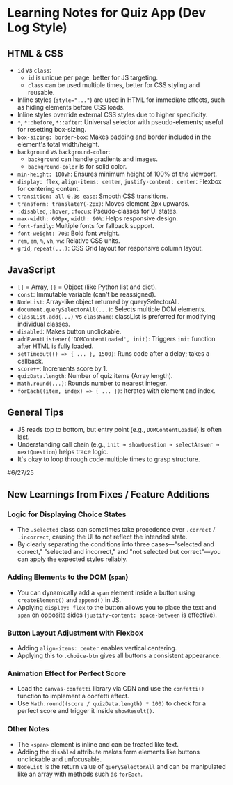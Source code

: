 <!--
These are personal learning notes from building a simple quiz app.
It's a casual Dev Log-style record, not a polished tutorial.
-->

# Learning Notes for Quiz App (Dev Log Style)

## HTML & CSS
- `id` vs `class`: 
  - `id` is unique per page, better for JS targeting.
  - `class` can be used multiple times, better for CSS styling and reusable.
- Inline styles (`style="..."`) are used in HTML for immediate effects, such as hiding elements before CSS loads.
- Inline styles override external CSS styles due to higher specificity.
- `*`, `*::before`, `*::after`: Universal selector with pseudo-elements; useful for resetting box-sizing.
- `box-sizing: border-box`: Makes padding and border included in the element's total width/height.
- `background` vs `background-color`: 
  - `background` can handle gradients and images.
  - `background-color` is for solid color.
- `min-height: 100vh`: Ensures minimum height of 100% of the viewport.
- `display: flex`, `align-items: center`, `justify-content: center`: Flexbox for centering content.
- `transition: all 0.3s ease`: Smooth CSS transitions.
- `transform: translateY(-2px)`: Moves element 2px upwards.
- `:disabled`, `:hover`, `:focus`: Pseudo-classes for UI states.
- `max-width: 600px`, `width: 90%`: Helps responsive design.
- `font-family`: Multiple fonts for fallback support.
- `font-weight: 700`: Bold font weight.
- `rem`, `em`, `%`, `vh`, `vw`: Relative CSS units.
- `grid`, `repeat(...)`: CSS Grid layout for responsive column layout.

## JavaScript
- `[]` = Array, `{}` = Object (like Python list and dict).
- `const`: Immutable variable (can't be reassigned).
- `NodeList`: Array-like object returned by querySelectorAll.
- `document.querySelectorAll(...)`: Selects multiple DOM elements.
- `classList.add(...)` vs `className`: classList is preferred for modifying individual classes.
- `disabled`: Makes button unclickable.
- `addEventListener('DOMContentLoaded', init)`: Triggers `init` function after HTML is fully loaded.
- `setTimeout(() => { ... }, 1500)`: Runs code after a delay; takes a callback.
- `score++`: Increments score by 1.
- `quizData.length`: Number of quiz items (Array length).
- `Math.round(...)`: Rounds number to nearest integer.
- `forEach((item, index) => { ... })`: Iterates with element and index.

## General Tips
- JS reads top to bottom, but entry point (e.g., `DOMContentLoaded`) is often last.
- Understanding call chain (e.g., `init → showQuestion → selectAnswer → nextQuestion`) helps trace logic.
- It's okay to loop through code multiple times to grasp structure.

#6/27/25


## New Learnings from Fixes / Feature Additions

### Logic for Displaying Choice States
- The `.selected` class can sometimes take precedence over `.correct` / `.incorrect`, causing the UI to not reflect the intended state.
- By clearly separating the conditions into three cases—"selected and correct," "selected and incorrect," and "not selected but correct"—you can apply the expected styles reliably.

### Adding Elements to the DOM (`span`)
- You can dynamically add a `span` element inside a button using `createElement()` and `append()` in JS.
- Applying `display: flex` to the button allows you to place the text and `span` on opposite sides (`justify-content: space-between` is effective).

### Button Layout Adjustment with Flexbox
- Adding `align-items: center` enables vertical centering.
- Applying this to `.choice-btn` gives all buttons a consistent appearance.

### Animation Effect for Perfect Score
- Load the `canvas-confetti` library via CDN and use the `confetti()` function to implement a confetti effect.
- Use `Math.round((score / quizData.length) * 100)` to check for a perfect score and trigger it inside `showResult()`.

### Other Notes
- The `<span>` element is inline and can be treated like text.
- Adding the `disabled` attribute makes form elements like buttons unclickable and unfocusable.
- `NodeList` is the return value of `querySelectorAll` and can be manipulated like an array with methods such as `forEach`.